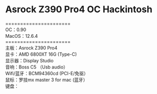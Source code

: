 # Asrock Z390 Pro4 OC Hackintosh
======================</br>
OC：0.90</br>
MacOS：12.6.4</br>
======================</br>
主板：Asrock Z390 Pro4</br>
显卡：AMD 6800XT 16G (Type-C)</br>
显示器：Display Studio</br>
音响：Boss C5 （Usb audio）</br>
Wifi/蓝牙：BCM94360cd (PCI-E/免驱）</br>
鼠标：罗技mx master 3 for mac (蓝牙）</br>
键盘：</br>

